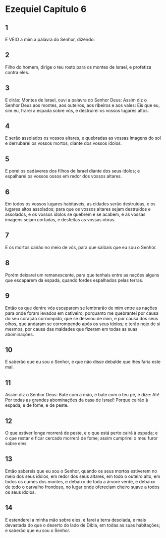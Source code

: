 # Ezequiel Capítulo 6

## 1
E VEIO a mim a palavra do Senhor, dizendo:

## 2
Filho do homem, dirige o teu rosto para os montes de Israel, e profetiza contra eles.

## 3
E dirás: Montes de Israel, ouvi a palavra do Senhor Deus: Assim diz o Senhor Deus aos montes, aos outeiros, aos ribeiros e aos vales: Eis que eu, sim eu, trarei a espada sobre vós, e destruirei os vossos lugares altos.

## 4
E serão assolados os vossos altares, e quebradas as vossas imagens do sol e derrubarei os vossos mortos, diante dos vossos ídolos.

## 5
E porei os cadáveres dos filhos de Israel diante dos seus ídolos; e espalharei os vossos ossos em redor dos vossos altares.

## 6
Em todos os vossos lugares habitáveis, as cidades serão destruídas, e os lugares altos assolados; para que os vossos altares sejam destruídos e assolados, e os vossos ídolos se quebrem e se acabem, e as vossas imagens sejam cortadas, e desfeitas as vossas obras.

## 7
E os mortos cairão no meio de vós, para que saibais que eu sou o Senhor.

## 8
Porém deixarei um remanescente, para que tenhais entre as nações alguns que escaparem da espada, quando fordes espalhados pelas terras.

## 9
Então os que dentre vós escaparem se lembrarão de mim entre as nações para onde foram levados em cativeiro; porquanto me quebrantei por causa do seu coração corrompido, que se desviou de mim, e por causa dos seus olhos, que andaram se corrompendo após os seus ídolos; e terão nojo de si mesmos, por causa das maldades que fizeram em todas as suas abominações.

## 10
E saberão que eu sou o Senhor, e que não disse debalde que lhes faria este mal.

## 11
Assim diz o Senhor Deus: Bate com a mão, e bate com o teu pé, e dize: Ah! Por todas as grandes abominações da casa de Israel! Porque cairão à espada, e de fome, e de peste.

## 12
O que estiver longe morrerá de peste, e o que está perto cairá à espada; e o que restar e ficar cercado morrerá de fome; assim cumprirei o meu furor sobre eles.

## 13
Então sabereis que eu sou o Senhor, quando os seus mortos estiverem no meio dos seus ídolos, em redor dos seus altares, em todo o outeiro alto, em todos os cumes dos montes, e debaixo de toda a árvore verde, e debaixo de todo o carvalho frondoso, no lugar onde ofereciam cheiro suave a todos os seus ídolos.

## 14
E estenderei a minha mão sobre eles, e farei a terra desolada, e mais devastada do que o deserto do lado de Dibla, em todas as suas habitações; e saberão que eu sou o Senhor.

